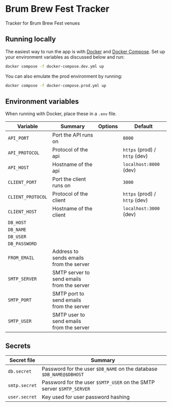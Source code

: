 # Brum Brew Fest Tracker

Tracker for Brum Brew Fest venues

## Running locally

The easiest way to run the app is with [Docker](https://www.docker.com/) and
[Docker Compose](https://docs.docker.com/compose/).
Set up your environment variables as discussed below and run:

```sh
docker compose -f docker-compose.dev.yml up
```

You can also emulate the prod environment by running:

```sh
docker compose -f docker-compose.prod.yml up
```

## Environment variables

When running with Docker, place these in a `.env` file.

|Variable|Summary|Options|Default|
|-|-|-|-|
|`API_PORT`|Port the API runs on||`8000`|
|`API_PROTOCOL`|Protocol of the api||`https` (prod) / `http` (dev)|
|`API_HOST`|Hostname of the api||`localhost:8000` (dev)|
|`CLIENT_PORT`|Port the client runs on||`3000`|
|`CLIENT_PROTOCOL`|Protocol of the client||`https` (prod) / `http` (dev)|
|`CLIENT_HOST`|Hostname of the client||`localhost:3000` (dev)|
|`DB_HOST`||||
|`DB_NAME`||||
|`DB_USER`||||
|`DB_PASSWORD`||||
|`FROM_EMAIL`|Address to sends emails from the server|||
|`SMTP_SERVER`|SMTP server to send emails from the server|||
|`SMTP_PORT`|SMTP port to send emails from the server|||
|`SMTP_USER`|SMTP user to send emails from the server|||

## Secrets

|Secret file|Summary|
|-|-|
|`db.secret`|Password for the user `$DB_NAME` on the database `$DB_NAME@$DBHOST`|
|`smtp.secret`|Password for the user `$SMTP_USER` on the SMTP server `$SMTP_SERVER`|
|`user.secret`|Key used for user password hashing|
